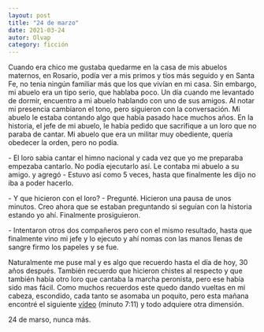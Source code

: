 ```yaml
---
layout: post
title: "24 de marzo"
date: 2021-03-24
autor: Olvap
category: ficción
---
```


Cuando era chico me gustaba quedarme en la casa de mis abuelos maternos, en Rosario, podía ver a mis primos y tíos más seguido y
en Santa Fe, no tenia ningún familiar más que los que vivían en mi casa. Sin embargo, mi abuelo era un tipo serio, que hablaba poco.
Un día cuando me levantado de dormir, encuentro a mi abuelo hablando
con uno de sus amigos. Al notar mi presencia cambiaron el tono, pero siguieron con la conversación. Mi abuelo le
estaba contando algo que había pasado hace muchos años. En la historia, el jefe de mi abuelo, le había pedido que sacrifique
a un loro que no paraba de cantar. Mi abuelo que era un militar muy obediente, quería obedecer la orden, pero no podía.

\- El loro sabia cantar el himno nacional y cada vez que yo me preparaba empezaba cantarlo. No podía ejecutarlo así.
Le contaba mi abuelo a su amigo. y agregó - Estuvo así como 5 veces, hasta que finalmente les dijo no iba a poder hacerlo.

\- Y que hicieron con el loro? - Pregunté. Hicieron una pausa de unos minutos. Creo ahora que se estaban preguntando si
seguían con la historia estando yo ahí. Finalmente prosiguieron.

\- Intentaron otros dos compañeros pero con el mismo resultado, hasta que finalmente vino mi jefe y lo ejecuto y ahí
nomas con las manos llenas de sangre firmo los papeles y se fue.

Naturalmente me puse mal y es algo que recuerdo hasta el día de hoy, 30 años después. También recuerdo que hicieron chistes
al respecto y que también había otro loro que cantaba la marcha peronista, pero ese había sido mas fácil. Como muchos recuerdos este quedo dando vueltas
en mi cabeza, escondido, cada tanto se asomaba un poquito, pero esta mañana encontré el siguiente [vídeo](https://youtu.be/Xd4AfRJf5w4?t=431) (minuto 7:11) y todo adquiere otra dimensión.

24 de marso, nunca más.
